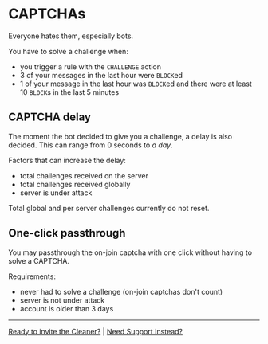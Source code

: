 
# CAPTCHAs

Everyone hates them, especially bots.

You have to solve a challenge when:

- you trigger a rule with the `CHALLENGE` action
- 3 of your messages in the last hour were `BLOCK`ed
- 1 of your message in the last hour was `BLOCK`ed and there were at least 10 `BLOCK`s in the last 5 minutes


## CAPTCHA delay

The moment the bot decided to give you a challenge, a delay is also decided.
This can range from 0 seconds to *a day*.

Factors that can increase the delay:

- total challenges received on the server
- total challenges received globally
- server is under attack


Total global and per server challenges currently do not reset.


## One-click passthrough

You may passthrough the on-join captcha with one click without having to solve a CAPTCHA.

Requirements:

- never had to solve a challenge (on-join captchas don't count)
- server is not under attack
- account is older than 3 days


---

[Ready to invite the Cleaner?](/quickstart/) | [Need Support Instead?](/discord)
